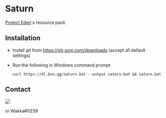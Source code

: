 # Saturn
[Project Eden](https://projecteden.gg)'s resource pack

## Installation
- Install git from https://git-scm.com/downloads (accept all default settings)
- Run the following in Windows command prompt
    
  `curl https://dl.bnn.gg/saturn.bat --output saturn.bat && saturn.bat`
  
## Contact
[<img src="https://discordapp.com/api/guilds/132680070480396288/widget.png?style=banner3">](https://discord.bnn.gg)

or Wakka#0239
